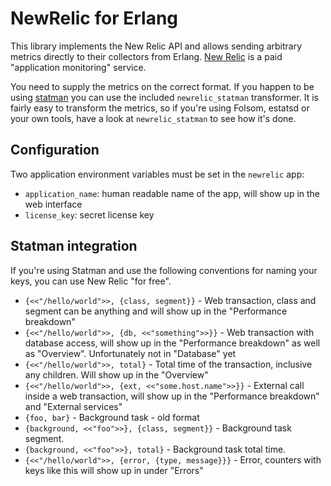 # NewRelic for Erlang

This library implements the New Relic API and allows sending arbitrary
metrics directly to their collectors from Erlang. [New
Relic](http://newrelic.com/) is a paid "application monitoring"
service.

You need to supply the metrics on the correct format. If you happen to
be using [statman](https://github.com/knutin/statman) you can use the
included `newrelic_statman` transformer. It is fairly easy to
transform the metrics, so if you're using Folsom, estatsd or your own
tools, have a look at `newrelic_statman` to see how it's done.

## Configuration

Two application environment variables must be set in the `newrelic` app:

 * `application_name`: human readable name of the app, will show up in the web interface
 * `license_key`: secret license key


## Statman integration

If you're using Statman and use the following conventions for naming
your keys, you can use New Relic "for free".


 * `{<<"/hello/world">>, {class, segment}}` - Web transaction, class
   and segment can be anything and will show up in the "Performance
   breakdown"
 * `{<<"/hello/world">>, {db, <<"something">>}}` - Web transaction
   with database access, will show up in the "Performance breakdown"
   as well as "Overview". Unfortunately not in "Database" yet
 * `{<<"/hello/world">>, total}` - Total time of the transaction,
   inclusive any children. Will show up in the "Overview"
 * `{<<"/hello/world">>, {ext, <<"some.host.name">>}}` - External call
   inside a web transaction, will show up in the "Performance
   breakdown" and "External services"
 * `{foo, bar}` - Background task - old format
 * `{background, <<"foo">>}, {class, segment}}` - Background task segment.
 * `{background, <<"foo">>}, total}` - Background task total time.
 * `{<<"/hello/world">>, {error, {type, message}}}` - Error, counters with keys
   like this will show up in under "Errors"
